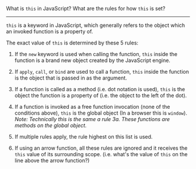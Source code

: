 What is `this` in JavaScript? What are the rules for how `this` is set?

---

`this` is a keyword in JavaScript, which generally refers to the object which an invoked function is a property of.

The exact value of `this` is determined by these 5 rules:

1. If the `new` keyword is used when calling the function, `this` inside the function is a brand new object created by the JavaScript engine.

2. If `apply`, `call`, or `bind` are used to call a function, `this` inside the function is the object that is passed in as the argument.

3. If a function is called as a method (i.e. dot notation is used), `this` is the object the function is a property of (i.e. the object to the left of the dot).

4. If a function is invoked as a free function invocation (none of the conditions above), `this` is the global object (In a browser this is `window`). _Note: Technically this is the same a rule 3a. These functions are methods on the global object._

5. If multiple rules apply, the rule highest on this list is used.

6. If using an arrow function, all these rules are ignored and it receives the `this` value of its surrounding scope. (i.e. what's the value of `this` on the line above the arrow function?)